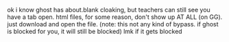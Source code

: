 ok i know ghost has about.blank cloaking, but teachers can still see you have a tab open. html files, for some reason, don't show up AT ALL (on GG). just download and open the file. (note: this not any kind of bypass. if ghost is blocked for you, it will still be blocked) lmk if it gets blocked
